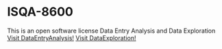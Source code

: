 # ISQA-8600
This is an open software license
Data Entry Analysis and Data Exploration 
[Visit DataEntryAnalysis!](www.github.com)
[Visit DataExploration!](www.github.com)

